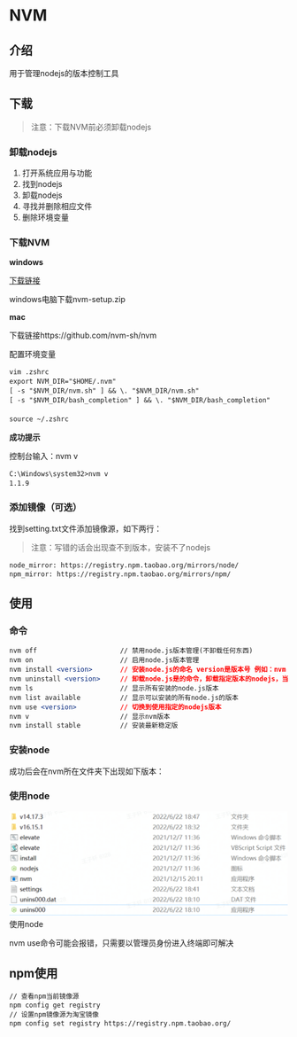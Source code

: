 # NVM

## 介绍

用于管理nodejs的版本控制工具

## 下载

> 注意：下载NVM前必须卸载nodejs

### 卸载nodejs

1. 打开系统应用与功能
2. 找到nodejs
3. 卸载nodejs
4. 寻找并删除相应文件
5. 删除环境变量

### 下载NVM

**windows**

[下载链接](https://github.com/coreybutler/nvm-windows/releases)

windows电脑下载nvm-setup.zip

**mac**

下载链接https://github.com/nvm-sh/nvm

配置环境变量

```Apache
vim .zshrc
export NVM_DIR="$HOME/.nvm"
[ -s "$NVM_DIR/nvm.sh" ] && \. "$NVM_DIR/nvm.sh"
[ -s "$NVM_DIR/bash_completion" ] && \. "$NVM_DIR/bash_completion"

source ~/.zshrc
```

**成功提示**

控制台输入：nvm v

```Apache
C:\Windows\system32>nvm v
1.1.9
```

### **添加镜像（可选）**

找到setting.txt文件添加镜像源，如下两行：

> 注意：写错的话会出现查不到版本，安装不了nodejs

```undefined
node_mirror: https://registry.npm.taobao.org/mirrors/node/
npm_mirror: https://registry.npm.taobao.org/mirrors/npm/
```

## 使用

### 命令

```Apache
nvm off                     // 禁用node.js版本管理(不卸载任何东西)
nvm on                      // 启用node.js版本管理
nvm install <version>       // 安装node.js的命名 version是版本号 例如：nvm install 8.12.0
nvm uninstall <version>     // 卸载node.js是的命令，卸载指定版本的nodejs，当安装失败时卸载使用
nvm ls                      // 显示所有安装的node.js版本
nvm list available          // 显示可以安装的所有node.js的版本
nvm use <version>           // 切换到使用指定的nodejs版本
nvm v                       // 显示nvm版本
nvm install stable          // 安装最新稳定版
```

### 安装node

成功后会在nvm所在文件夹下出现如下版本：

### 使用node

![image-20220711130856248](./assets/image-20220711130856248.png)使用node

nvm use命令可能会报错，只需要以管理员身份进入终端即可解决

## npm使用

```undefined
// 查看npm当前镜像源
npm config get registry  
// 设置npm镜像源为淘宝镜像
npm config set registry https://registry.npm.taobao.org/
```

